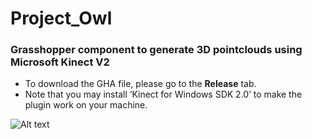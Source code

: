 # Project_Owl
### Grasshopper component to generate 3D pointclouds using Microsoft Kinect V2
* To download the GHA file, please go to the __Release__ tab.
* Note that you may install ‘Kinect for Windows SDK 2.0’ to make the plugin work on your machine.

![Alt text](https://hojoongchung.files.wordpress.com/2015/10/capture.png "Pointclouds generated in Grasshopper using Kinect V2")

